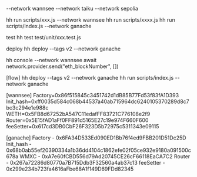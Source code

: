 --network wannsee
--network taiku
--network sepolia

hh run scripts/xxx.js --network wannsee
hh run scripts/xxxx.js
hh run scripts/index.js --network ganache

test
hh test test/unit/xxx.test.js

deploy
hh deploy --tags v2 --network ganache

hh console --network wannsee
await network.provider.send("eth_blockNumber", [])

[flow]
hh deploy --tags v2 --network ganache
hh run scripts/index.js --network ganache

[wannsee]
Factory=0x86f515845c3451742d1dB85B77Fd53f83fA1D393
Init_hash=0xff0035d584c068b44537a40ab715964dc6240105370289d8c7bc3c294e1e988c
WETH=0x5FB8d67252bA547C11edafFF83721C776108e2f9
Router=0x5E15fAD1aFf0FF891d5165E27c19e974F660F600
feeSetter=0x617cd3DB0CbF26F323D5b72975c5311343e09115

[ganache]
Factory - 0x6FA34D533Ed090ED1Bb76f4ed9FBB201D51Dc25D
Init_hash - 0x68b0ab55ef20390334a1b36dd4104c1862efe02f05ce932e9180a091500c678a
WMXC - 0xA7e60fCBD556d79Ad20745CE26cF66118EaCA7C2
Router - 0x267a72286d80770a7B715Ddb3F32560a4ab37c13
feeSetter - 0x299e234b723fa4616aFbe68A1f149D69FDd82345
